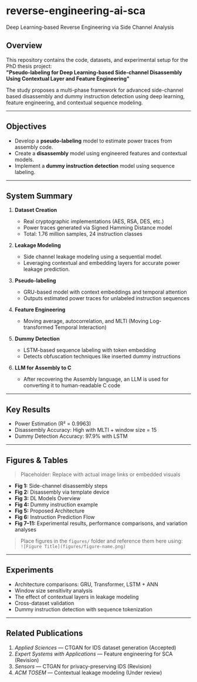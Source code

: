 # reverse-engineering-ai-sca
Deep Learning-based Reverse Engineering via Side Channel Analysis

## Overview
This repository contains the code, datasets, and experimental setup for the PhD thesis project:  
**"Pseudo-labeling for Deep Learning-based Side-channel Disassembly Using Contextual Layer and Feature Engineering"**

The study proposes a multi-phase framework for advanced side-channel based disassembly and dummy instruction detection using deep learning, feature engineering, and contextual sequence modeling.

---

## Objectives

- Develop a **pseudo-labeling** model to estimate power traces from assembly code.
- Create a **disassembly** model using engineered features and contextual models.
- Implement a **dummy instruction detection** model using sequence labeling.

---

## System Summary

1. **Dataset Creation**
   - Real cryptographic implementations (AES, RSA, DES, etc.)
   - Power traces generated via Signed Hamming Distance model
   - Total: 1.76 million samples, 24 instruction classes

2. **Leakage Modeling**
   - Side channel leakage modeling using a sequential model.
   - Leveraging contextual and embedding layers for accurate power leakage prediction.

4. **Pseudo-labeling**
   - GRU-based model with context embeddings and temporal attention
   - Outputs estimated power traces for unlabeled instruction sequences

5. **Feature Engineering**
   - Moving average, autocorrelation, and MLTI (Moving Log-transformed Temporal Interaction)

6. **Dummy Detection**
   - LSTM-based sequence labeling with token embedding
   - Detects obfuscation techniques like inserted dummy instructions
7. **LLM for Assembly to C**
   - After recovering the Assembly language, an LLM is used for converting it to human-readable C code

---

## Key Results

- Power Estimation (R² = 0.9963)
- Disassembly Accuracy: High with MLTI + window size = 15
- Dummy Detection Accuracy: 97.9% with LSTM

---

## Figures & Tables

> Placeholder: Replace with actual image links or embedded visuals

- **Fig 1:** Side-channel disassembly steps  
- **Fig 2:** Disassembly via template device  
- **Fig 3:** DL Models Overview  
- **Fig 4:** Dummy instruction example  
- **Fig 5:** Proposed Architecture  
- **Fig 6:** Instruction Prediction Flow  
- **Fig 7–11:** Experimental results, performance comparisons, and variation analyses

> Place figures in the `figures/` folder and reference them here using:  
> `![Figure Title](figures/figure-name.png)`

---

## Experiments

- Architecture comparisons: GRU, Transformer, LSTM + ANN
- Window size sensitivity analysis
- The effect of contextual layers in leakage modeling
- Cross-dataset validation
- Dummy instruction detection with sequence tokenization

---

## Related Publications

1. *Applied Sciences* — CTGAN for IDS dataset generation (Accepted)
2. *Expert Systems with Applications* — Feature engineering for SCA (Revision)
3. *Sensors* — CTGAN for privacy-preserving IDS (Revision)
4. *ACM TOSEM* — Contextual leakage modeling (Under review)
